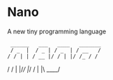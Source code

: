 # Nano
A new tiny programming language


     ______   ___   ____   _______ 
     / _  |  / _ | / _  | / __   / 
    / / | | / __ |/ / | |/ /_ / / 
   / /  | |/_/ |_/ /  | |\ ____/  



